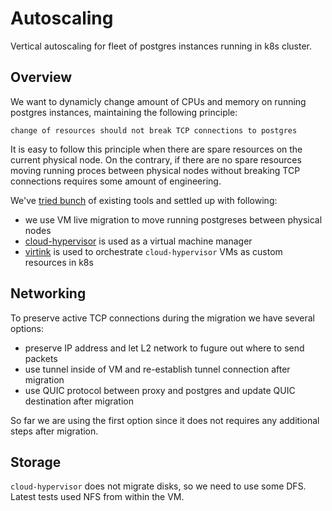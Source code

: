 # Autoscaling

Vertical autoscaling for fleet of postgres instances running in k8s cluster.

## Overview

We want to dynamicly change amount of CPUs and memory on running postgres instances, maintaining the following principle:

```
change of resources should not break TCP connections to postgres
```

It is easy to follow this principle when there are spare resources on the current physical node. On the contrary, if there are no spare resources moving running proces between physical nodes without breaking TCP connections requires some amount of engineering.

We've [tried bunch](https://github.com/neondatabase/cloud/issues/1651) of existing tools and settled up with following:

* we use VM live migration to move running postgreses between physical nodes
* [cloud-hypervisor](https://github.com/cloud-hypervisor/cloud-hypervisor) is used as a virtual machine manager
* [virtink](https://github.com/smartxworks/virtink) is used to orchestrate `cloud-hypervisor` VMs as custom resources in k8s

## Networking

To preserve active TCP connections during the migration we have several options:
* preserve IP address and let L2 network to fugure out where to send packets
* use tunnel inside of VM and re-establish tunnel connection after migration
* use QUIC protocol between proxy and postgres and update QUIC destination after migration

So far we are using the first option since it does not requires any additional steps after migration.

## Storage

`cloud-hypervisor` does not migrate disks, so we need to use some DFS. Latest tests used NFS from within the VM.
